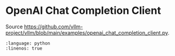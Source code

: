 # OpenAI Chat Completion Client

Source <https://github.com/vllm-project/vllm/blob/main/examples/openai_chat_completion_client.py>.

```{literalinclude} ../../../../examples/openai_chat_completion_client.py
:language: python
:linenos: true
```
